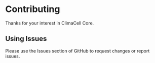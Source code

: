 ﻿# Contributing
Thanks for your interest in ClimaCell Core.

## Using Issues
Please use the Issues section of GitHub to request changes or report issues.